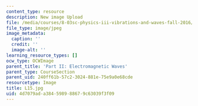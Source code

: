 ```yaml
---
content_type: resource
description: New image Upload
file: /media/courses/8-03sc-physics-iii-vibrations-and-waves-fall-2016/4d7079ada384598988679c63039f3f09_L15.jpg
file_type: image/jpeg
image_metadata:
  caption: ''
  credit: ''
  image-alt: ''
learning_resource_types: []
ocw_type: OCWImage
parent_title: 'Part II: Electromagnetic Waves'
parent_type: CourseSection
parent_uid: 240ff61b-57c2-3024-881e-75e9a0e68cde
resourcetype: Image
title: L15.jpg
uid: 4d7079ad-a384-5989-8867-9c63039f3f09
---
```

